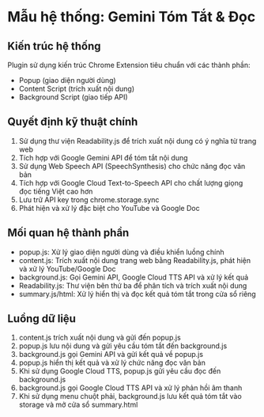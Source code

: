 # Mẫu hệ thống: Gemini Tóm Tắt & Đọc

## Kiến trúc hệ thống
Plugin sử dụng kiến trúc Chrome Extension tiêu chuẩn với các thành phần:
- Popup (giao diện người dùng)
- Content Script (trích xuất nội dung)
- Background Script (giao tiếp API)

## Quyết định kỹ thuật chính
1. Sử dụng thư viện Readability.js để trích xuất nội dung có ý nghĩa từ trang web
2. Tích hợp với Google Gemini API để tóm tắt nội dung
3. Sử dụng Web Speech API (SpeechSynthesis) cho chức năng đọc văn bản
4. Tích hợp với Google Cloud Text-to-Speech API cho chất lượng giọng đọc tiếng Việt cao hơn
5. Lưu trữ API key trong chrome.storage.sync
6. Phát hiện và xử lý đặc biệt cho YouTube và Google Doc

## Mối quan hệ thành phần
- popup.js: Xử lý giao diện người dùng và điều khiển luồng chính
- content.js: Trích xuất nội dung trang web bằng Readability.js, phát hiện và xử lý YouTube/Google Doc
- background.js: Gọi Gemini API, Google Cloud TTS API và xử lý kết quả
- Readability.js: Thư viện bên thứ ba để phân tích và trích xuất nội dung
- summary.js/html: Xử lý hiển thị và đọc kết quả tóm tắt trong cửa sổ riêng

## Luồng dữ liệu
1. content.js trích xuất nội dung và gửi đến popup.js
2. popup.js lưu nội dung và gửi yêu cầu tóm tắt đến background.js
3. background.js gọi Gemini API và gửi kết quả về popup.js
4. popup.js hiển thị kết quả và xử lý chức năng đọc văn bản
5. Khi sử dụng Google Cloud TTS, popup.js gửi yêu cầu đọc đến background.js
6. background.js gọi Google Cloud TTS API và xử lý phản hồi âm thanh
7. Khi sử dụng menu chuột phải, background.js lưu kết quả tóm tắt vào storage và mở cửa sổ summary.html